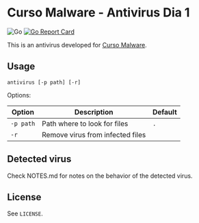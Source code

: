# Curso Malware - Antivirus Dia 1

![Go](https://github.com/berti/antivir1/workflows/Go/badge.svg)
[![Go Report Card](https://goreportcard.com/badge/github.com/berti/antivir1)](https://goreportcard.com/report/github.com/berti/antivir1)

This is an antivirus developed for [Curso Malware](http://www.titulacionespropias.uma.es/informacion_curso.php?id_curso=6903144).

## Usage

```
antivirus [-p path] [-r]
```

Options:

| Option | Description | Default |
| - | - | - |
| `-p path` | Path where to look for files | `.` |
| `-r` | Remove virus from infected files | |

## Detected virus

Check NOTES.md for notes on the behavior of the detected virus.

## License

See `LICENSE`.
